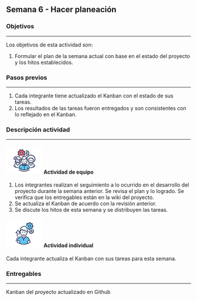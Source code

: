 ## Semana 6 - Hacer planeación

### Objetivos

---

Los objetivos de esta actividad son:

1. Formular el plan de la semana actual con base en el estado del proyecto y los hitos establecidos.

### Pasos previos

---

1. Cada integrante tiene actualizado el Kanban con el estado de sus tareas.
2. Los resultados de las tareas fueron entregados y son consistentes con lo reflejado en el Kanban.

### Descripción actividad

---

#### ![](./../../assets/images/grupo.png) Actividad de equipo

1. Los integrantes realizan el seguimiento a lo ocurrido en el desarrollo del proyecto durante la semana anterior.
   Se revisa el plan y lo logrado. Se verifica que los entregables están en la wiki del proyecto.
2. Se actualiza el Kanban de acuerdo con la revisión anterior.
3. Se discute los hitos de esta semana y se distribuyen las tareas.

#### ![](./../../assets/images/individuo.png) Actividad individual

Cada integrante actualiza el Kanban con sus tareas para esta semana.

### Entregables

---

Kanban del proyecto actualizado en Github
